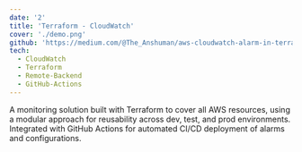 ```yaml
---
date: '2'
title: 'Terraform - CloudWatch'
cover: './demo.png'
github: 'https://medium.com/@The_Anshuman/aws-cloudwatch-alarm-in-terraform-bb6e69ac922d'
tech:
  - CloudWatch
  - Terraform
  - Remote-Backend
  - GitHub-Actions
---
```


A monitoring solution built with Terraform to cover all AWS resources, using a modular approach for reusability across dev, test, and prod environments. Integrated with GitHub Actions for automated CI/CD deployment of alarms and configurations.
